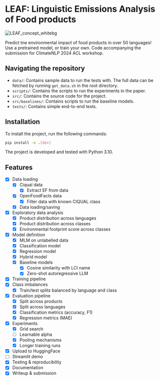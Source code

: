 # LEAF: **L**inguistic **E**missions **A**nalysis of **F**ood products

![LEAF_concept_whitebg](https://github.com/baskrahmer/LEAF/assets/24520725/63c88582-55f3-4b48-bb95-31be33a43ef3)

Predict tne environmental impact of food products in over 50 languages! Use a pretrained model, or train your own. Code
accompanying the submission for ClimateNLP 2024 ACL workshop.

## Navigating the repository

- `data/`: Contains sample data to run the tests with. The full data can be fetched by running `get_data.sh` in the root
  directory.
- `scripts/`: Contains the scripts to run the experiments in the paper.
- `src/`: Contains the source code for the project.
- `src/baselines/`: Contains scripts to run the baseline models.
- `tests/`: Contains simple end-to-end tests.

## Installation

To install the project, run the following commands:

```bash
pip install -e .[dev]
```

The project is developed and tested with Python 3.10.

## Features

- [x] Data loading
    - [x] Ciqual data
        - [x] Extract EF from data
    - [x] OpenFoodFacts data
        - [x] Filter data with known CIQUAL class
    - [x] Data loading/saving
- [x] Exploratory data analysis
    - [x] Product distribution across languages
    - [x] Product distribution across classes
    - [x] Environmental footprint score across classes
- [x] Model definition
    - [x] MLM on unlabelled data
    - [x] Classification model
    - [x] Regression model
    - [x] Hybrid model
    - [x] Baseline models
        - [x] Cosine similarity with LCI name
        - [x] Zero-shot autoregressive LLM
- [x] Training pipeline
- [x] Class imbalances
    - [x] Train/test splits balanced by language and class
- [x] Evaluation pipeline
    - [x] Split across products
    - [x] Split across languages
    - [x] Classification metrics (accuracy, F1)
    - [x] Regression metrics (MAE)
- [x] Experiments
    - [x] Grid search
    - [ ] Learnable alpha
    - [x] Pooling mechanisms
    - [x] Longer training runs
- [x] Upload to HuggingFace
- [ ] Streamlit demo
- [x] Testing & reproducibility
- [x] Documentation
- [x] Writeup & submission